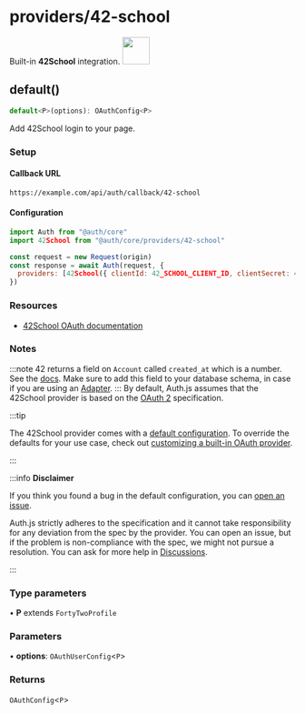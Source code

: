 # providers/42-school

<div style={{backgroundColor: "#fff", display: "flex", justifyContent: "space-between", color: "#000", padding: 16}}>
<span>Built-in <b>42School</b> integration.</span>
<a href="https://api.intra.42.fr//">
  <img style={{display: "block"}} src="https://authjs.dev/img/providers/42-school.svg" height="48" width="48"/>
</a>
</div>

## default()

```ts
default<P>(options): OAuthConfig<P>
```

Add 42School login to your page.

### Setup

#### Callback URL
```
https://example.com/api/auth/callback/42-school
```

#### Configuration
```js
import Auth from "@auth/core"
import 42School from "@auth/core/providers/42-school"

const request = new Request(origin)
const response = await Auth(request, {
  providers: [42School({ clientId: 42_SCHOOL_CLIENT_ID, clientSecret: 42_SCHOOL_CLIENT_SECRET })],
})
```

### Resources

 - [42School OAuth documentation](https://api.intra.42.fr/apidoc/guides/web_application_flow)

### Notes

:::note
42 returns a field on `Account` called `created_at` which is a number. See the [docs](https://api.intra.42.fr/apidoc/guides/getting_started#make-basic-requests). Make sure to add this field to your database schema, in case if you are using an [Adapter](https://authjs.dev/reference/core/adapters).
:::
By default, Auth.js assumes that the 42School provider is
based on the [OAuth 2](https://www.rfc-editor.org/rfc/rfc6749.html) specification.

:::tip

The 42School provider comes with a [default configuration](https://github.com/nextauthjs/next-auth/blob/main/packages/core/src/providers/42-school.ts).
To override the defaults for your use case, check out [customizing a built-in OAuth provider](https://authjs.dev/guides/providers/custom-provider#override-default-options).

:::

:::info **Disclaimer**

If you think you found a bug in the default configuration, you can [open an issue](https://authjs.dev/new/provider-issue).

Auth.js strictly adheres to the specification and it cannot take responsibility for any deviation from
the spec by the provider. You can open an issue, but if the problem is non-compliance with the spec,
we might not pursue a resolution. You can ask for more help in [Discussions](https://authjs.dev/new/github-discussions).

:::

### Type parameters

• **P** extends `FortyTwoProfile`

### Parameters

• **options**: `OAuthUserConfig`\<`P`\>

### Returns

`OAuthConfig`\<`P`\>
